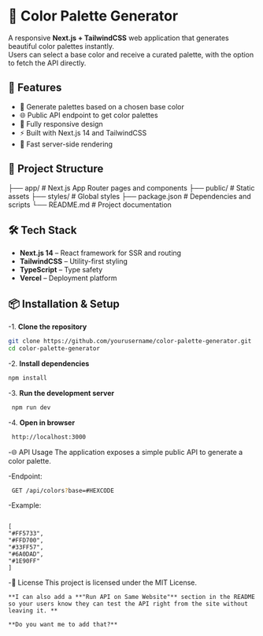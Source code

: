 # 🎨 Color Palette Generator

A responsive **Next.js + TailwindCSS** web application that generates beautiful color palettes instantly.  
Users can select a base color and receive a curated palette, with the option to fetch the API directly.

## 🚀 Features

- 🎯 Generate palettes based on a chosen base color
- 🌐 Public API endpoint to get color palettes
- 📱 Fully responsive design
- ⚡ Built with Next.js 14 and TailwindCSS
- 🔄 Fast server-side rendering

## 📂 Project Structure

├── app/ # Next.js App Router pages and components
├── public/ # Static assets
├── styles/ # Global styles
├── package.json # Dependencies and scripts
└── README.md # Project documentation

## 🛠️ Tech Stack

- **Next.js 14** – React framework for SSR and routing
- **TailwindCSS** – Utility-first styling
- **TypeScript** – Type safety
- **Vercel** – Deployment platform

## 📦 Installation & Setup

-1. **Clone the repository**

```bash
git clone https://github.com/yourusername/color-palette-generator.git
cd color-palette-generator
```

-2. **Install dependencies**

```bash
npm install
```

-3. **Run the development server**

```bash
 npm run dev
```

-4. **Open in browser**

```bash
 http://localhost:3000
```

-🌐 API Usage
The application exposes a simple public API to generate a color palette.

-Endpoint:

```bash
 GET /api/colors?base=#HEXCODE
```

-Example:

```GET https://your-deployment-url.vercel.app/api/colors?base=#ff5733

```

```
[
"#FF5733",
"#FFD700",
"#33FF57",
"#6A0DAD",
"#1E90FF"
]
```

-📜 License
This project is licensed under the MIT License.

```
**I can also add a **"Run API on Same Website"** section in the README so your users know they can test the API right from the site without leaving it. **

**Do you want me to add that?**
```
